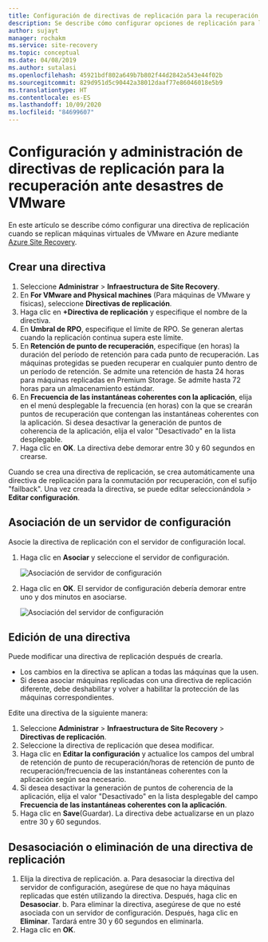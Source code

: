 ```yaml
---
title: Configuración de directivas de replicación para la recuperación ante desastres de VMware con Azure Site Recovery | Microsoft Docs
description: Se describe cómo configurar opciones de replicación para la recuperación ante desastres de VMware en Azure con Azure Site Recovery.
author: sujayt
manager: rochakm
ms.service: site-recovery
ms.topic: conceptual
ms.date: 04/08/2019
ms.author: sutalasi
ms.openlocfilehash: 45921bdf802a649b7b802f44d2842a543e44f02b
ms.sourcegitcommit: 829d951d5c90442a38012daaf77e86046018e5b9
ms.translationtype: HT
ms.contentlocale: es-ES
ms.lasthandoff: 10/09/2020
ms.locfileid: "84699607"
---
```

# <a name="configure-and-manage-replication-policies-for-vmware-disaster-recovery"></a>Configuración y administración de directivas de replicación para la recuperación ante desastres de VMware

En este artículo se describe cómo configurar una directiva de replicación cuando se replican máquinas virtuales de VMware en Azure mediante [Azure Site Recovery](site-recovery-overview.md).

## <a name="create-a-policy"></a>Crear una directiva

1. Seleccione **Administrar** > **Infraestructura de Site Recovery**.
2. En **For VMware and Physical machines** (Para máquinas de VMware y físicas), seleccione **Directivas de replicación**.
3. Haga clic en **+Directiva de replicación** y especifique el nombre de la directiva.
4. En **Umbral de RPO**, especifique el límite de RPO. Se generan alertas cuando la replicación continua supera este límite.
5. En **Retención de punto de recuperación**, especifique (en horas) la duración del período de retención para cada punto de recuperación. Las máquinas protegidas se pueden recuperar en cualquier punto dentro de un período de retención. Se admite una retención de hasta 24 horas para máquinas replicadas en Premium Storage. Se admite hasta 72 horas para un almacenamiento estándar.
6. En **Frecuencia de las instantáneas coherentes con la aplicación**, elija en el menú desplegable la frecuencia (en horas) con la que se crearán puntos de recuperación que contengan las instantáneas coherentes con la aplicación. Si desea desactivar la generación de puntos de coherencia de la aplicación, elija el valor "Desactivado" en la lista desplegable.
7. Haga clic en **OK**. La directiva debe demorar entre 30 y 60 segundos en crearse.

Cuando se crea una directiva de replicación, se crea automáticamente una directiva de replicación para la conmutación por recuperación, con el sufijo "failback". Una vez creada la directiva, se puede editar seleccionándola > **Editar configuración**.

## <a name="associate-a-configuration-server"></a>Asociación de un servidor de configuración

Asocie la directiva de replicación con el servidor de configuración local.

1. Haga clic en **Asociar** y seleccione el servidor de configuración.

    ![Asociación de servidor de configuración](./media/vmware-azure-set-up-replication/associate1.png)
2. Haga clic en **OK**. El servidor de configuración debería demorar entre uno y dos minutos en asociarse.

    ![Asociación del servidor de configuración](./media/vmware-azure-set-up-replication/associate2.png)

## <a name="edit-a-policy"></a>Edición de una directiva

Puede modificar una directiva de replicación después de crearla.

- Los cambios en la directiva se aplican a todas las máquinas que la usen.
- Si desea asociar máquinas replicadas con una directiva de replicación diferente, debe deshabilitar y volver a habilitar la protección de las máquinas correspondientes.

Edite una directiva de la siguiente manera:
1. Seleccione **Administrar** > **Infraestructura de Site Recovery** > **Directivas de replicación**.
2. Seleccione la directiva de replicación que desea modificar.
3. Haga clic en **Editar la configuración** y actualice los campos del umbral de retención de punto de recuperación/horas de retención de punto de recuperación/frecuencia de las instantáneas coherentes con la aplicación según sea necesario.
4. Si desea desactivar la generación de puntos de coherencia de la aplicación, elija el valor "Desactivado" en la lista desplegable del campo **Frecuencia de las instantáneas coherentes con la aplicación**.
5. Haga clic en **Save**(Guardar). La directiva debe actualizarse en un plazo entre 30 y 60 segundos.



## <a name="disassociate-or-delete-a-replication-policy"></a>Desasociación o eliminación de una directiva de replicación

1. Elija la directiva de replicación.
    a. Para desasociar la directiva del servidor de configuración, asegúrese de que no haya máquinas replicadas que estén utilizando la directiva. Después, haga clic en **Desasociar**.
    b. Para eliminar la directiva, asegúrese de que no esté asociada con un servidor de configuración. Después, haga clic en **Eliminar**. Tardará entre 30 y 60 segundos en eliminarla.
2. Haga clic en **OK**.
